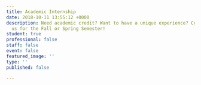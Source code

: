 ```yaml
---
title: Academic Internship
date: 2018-10-11 13:55:12 +0000
description: Need academic credit? Want to have a unique experience? Come work with
  us for the Fall or Spring Semester!
student: true
professional: false
staff: false
event: false
featured_image: ''
type: ''
published: false

---
```

